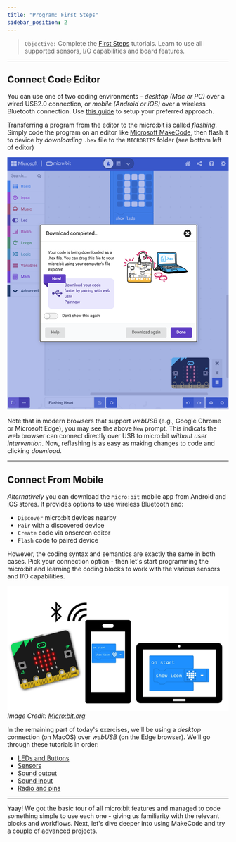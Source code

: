 ```yaml
---
title: "Program: First Steps"
sidebar_position: 2
---
```


> `Objective:` Complete the [First Steps](https://www.microbit.org/get-started/first-steps/introduction/) tutorials. Learn to use all supported sensors, I/O capabilities and board features.

---

## Connect Code Editor

You can use one of two coding environments - _desktop (Mac or PC)_ over a wired USB2.0 connection, or _mobile (Android or iOS)_ over a wireless Bluetooth connection. Use [this guide](https://www.microbit.org/get-started/first-steps/set-up/) to setup your preferred approach.

Transferring a program from the editor to the micro:bit is called _flashing_. Simply code the program on an editor like [Microsoft MakeCode](makecode.microsoft.com), then flash it to device by _downloading_ `.hex` file to the `MICROBITS` folder (see bottom left of editor)

![Microbit Kits](/img/flash-webusb.png)

Note that in modern browsers that support _webUSB_ (e.g., Google Chrome or Microsoft Edge), you may see the above `New` prompt. This indicats the web browser can connect directly over USB to micro:bit _without user intervention_. Now, reflashing is as easy as making changes to code and clicking _download._

---

## Connect From Mobile

_Alternatively_ you can download the `Micro:bit` mobile app from Android and iOS stores. It provides options to use wireless Bluetooth and:
 * `Discover` micro:bit devices nearby
 * `Pair` with a discovered device
 * `Create` code via onscreen editor
 * `Flash` code to paired device

However, the coding syntax and semantics are exactly the same in both cases. Pick your connection option - then let's start programming the micro:bit and learning the coding blocks to work with the various sensors and I/O capabilities.

![Microbit Mobile](/img/flash-mobile.png)
_Image Credit: [Micro:bit.org](https://microbit.org/code/)_

In the remaining part of today's exercises, we'll be using a _desktop_ connection (on MacOS) over _webUSB_ (on the Edge browser). We'll go through these tutorials in order:

 * [LEDs and Buttons](https://www.microbit.org/get-started/first-steps/leds-and-buttons/)
 * [Sensors](https://www.microbit.org/get-started/first-steps/sensors/)
 * [Sound output](https://www.microbit.org/get-started/first-steps/sound-output/)
 * [Sound input](https://www.microbit.org/get-started/first-steps/sound-input/)
 * [Radio and pins](https://www.microbit.org/get-started/first-steps/radio-and-pins/)

---

Yaay! We got the basic tour of all micro:bit features and managed to code something simple to use each one - giving us familiarity with the relevant blocks and workflows. Next, let's dive deeper into using MakeCode and try a couple of advanced projects.

